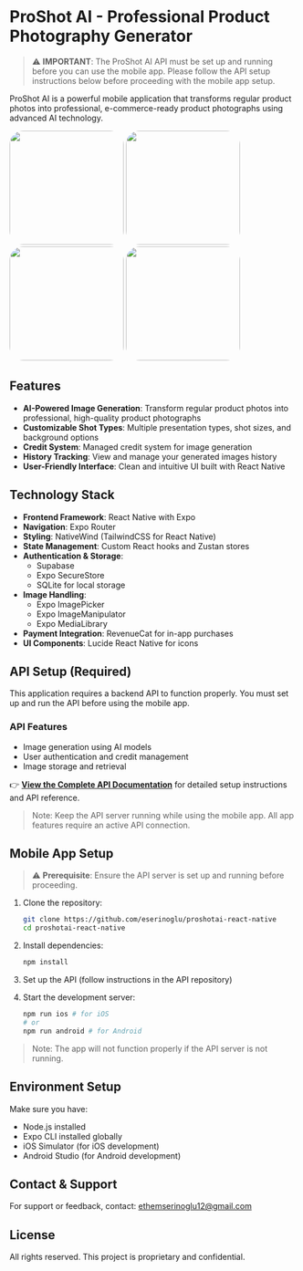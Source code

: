 # ProShot AI - Professional Product Photography Generator

> ⚠️ **IMPORTANT**: The ProShot AI API must be set up and running before you can use the mobile app. Please follow the API setup instructions below before proceeding with the mobile app setup.

ProShot AI is a powerful mobile application that transforms regular product photos into professional, e-commerce-ready product photographs using advanced AI technology.

<img src="https://github.com/user-attachments/assets/e765e3a7-5d7a-4a5b-89dd-d4bc5a1526d2" width="200" height="auto" style='border-radius:24px'/>
<img src="https://github.com/user-attachments/assets/9e0b5d41-a3d1-4ba5-a39e-6960a60a5730" width="200" height="auto" style='border-radius:24px'/>
<img src="https://github.com/user-attachments/assets/c9aff12e-671e-4cfd-b64e-a1c985f7069b" width="200" height="auto" style='border-radius:24px'/>
<img src="https://github.com/user-attachments/assets/ce9fc4f7-0631-414a-bee5-a5b7780a3d97" width="200" height="auto" style='border-radius:24px'/>


## Features

- **AI-Powered Image Generation**: Transform regular product photos into professional, high-quality product photographs
- **Customizable Shot Types**: Multiple presentation types, shot sizes, and background options
- **Credit System**: Managed credit system for image generation
- **History Tracking**: View and manage your generated images history
- **User-Friendly Interface**: Clean and intuitive UI built with React Native

## Technology Stack

- **Frontend Framework**: React Native with Expo
- **Navigation**: Expo Router
- **Styling**: NativeWind (TailwindCSS for React Native)
- **State Management**: Custom React hooks and Zustan stores
- **Authentication & Storage**:
  - Supabase
  - Expo SecureStore
  - SQLite for local storage
- **Image Handling**:
  - Expo ImagePicker
  - Expo ImageManipulator
  - Expo MediaLibrary
- **Payment Integration**: RevenueCat for in-app purchases
- **UI Components**: Lucide React Native for icons

## API Setup (Required)

This application requires a backend API to function properly. You must set up and run the API before using the mobile app.

### API Features

- Image generation using AI models
- User authentication and credit management
- Image storage and retrieval

👉 **[View the Complete API Documentation](https://github.com/eserinoglu/proshot-api)** for detailed setup instructions and API reference.

> Note: Keep the API server running while using the mobile app. All app features require an active API connection.

## Mobile App Setup

> ⚠️ **Prerequisite**: Ensure the API server is set up and running before proceeding.

1. Clone the repository:
   ```bash
   git clone https://github.com/eserinoglu/proshotai-react-native
   cd proshotai-react-native
   ```

2. Install dependencies:
   ```bash
   npm install
   ```
3. Set up the API (follow instructions in the API repository)
4. Start the development server:
   ```bash
   npm run ios # for iOS
   # or
   npm run android # for Android
   ```

> Note: The app will not function properly if the API server is not running.

## Environment Setup

Make sure you have:

- Node.js installed
- Expo CLI installed globally
- iOS Simulator (for iOS development)
- Android Studio (for Android development)

## Contact & Support

For support or feedback, contact: ethemserinoglu12@gmail.com

## License

All rights reserved. This project is proprietary and confidential.

